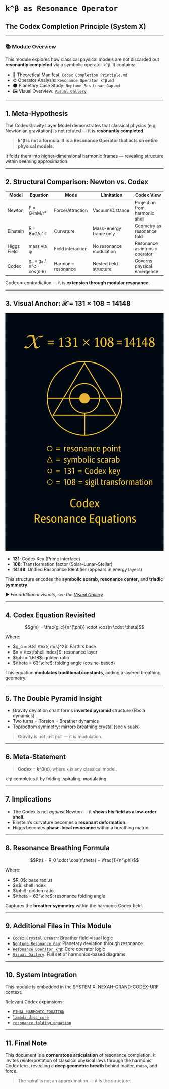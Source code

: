 # `k^β as Resonance Operator`

## The Codex Completion Principle (System X)

---

### 📚 Module Overview

This module explores how classical physical models are not discarded but **resonantly completed** via a symbolic operator `k^β`. It contains:

* 🧠 Theoretical Manifest: `Codex Completion Principle.md`
* ⚙️ Operator Analysis: `Resonance Operator k^β.md`
* 🌑 Planetary Case Study: `Neptune_Res_Lunar_Gap.md`
* 🖼️ Visual Overview: [`Visual Gallery`](./visual_gallery.md)

---

## 1. Meta-Hypothesis

The Codex Gravity Layer Model demonstrates that classical physics (e.g. Newtonian gravitation) is not refuted — it is **resonantly completed**.

> **k^β is not a formula. It is a Resonance Operator that acts on entire physical models.**

It folds them into higher-dimensional harmonic frames — revealing structure within seeming approximation.

---

## 2. Structural Comparison: Newton vs. Codex

| Model       | Equation                 | Mode               | Limitation              | Codex View                      |
| ----------- | ------------------------ | ------------------ | ----------------------- | ------------------------------- |
| Newton      | F = G·mM/r²              | Force/Attraction   | Vacuum/Distance         | Projection from harmonic shell  |
| Einstein    | R = 8πG/c⁴·T             | Curvature          | Mass-energy frame only  | Geometry as resonance fold      |
| Higgs Field | mass via φ               | Field interaction  | No resonance modulation | Resonance as intrinsic operator |
| Codex       | gₙ = g₀ / n^φ · cos(n·θ) | Harmonic resonance | Nested field structure  | Governs physical emergence      |

Codex ≠ contradiction — it is **extension through modular resonance**.

---

## 3. Visual Anchor: 𝓧 = 131 × 108 = 14148

![𝓧-Structure](./visuals/𝓧-131×108.png)

* **131**: Codex Key (Prime interface)
* **108**: Transformation factor (Solar–Lunar–Stellar)
* **14148**: Unified Resonance Identifier (appears in energy layers)

This structure encodes the **symbolic scarab**, **resonance center**, and **triadic symmetry**.

*▶ For additional visuals, see the [Visual Gallery](./visual_gallery.md)*

---

## 4. Codex Equation Revisited

```math
g(n) = \frac{g_c}{n^{\phi}} \cdot \cos(n \cdot \theta)
```

Where:

* \$g\_c = 9.81 \text{ m/s}^2\$: Earth's base
* \$n = \text{shell index}\$: resonance layer
* \$\phi = 1.618\$: golden ratio
* \$\theta = 63^\circ\$: folding angle (cosine-based)

This equation **modulates traditional constants**, adding a layered breathing geometry.

---

## 5. The Double Pyramid Insight

* Gravity deviation chart forms **inverted pyramid** structure (Ebola dynamics)
* Two turns = Torsion = Breather dynamics
* Top/bottom symmetry: mirrors breathing crystal (see visuals)

> Gravity is not just pull — it is modulation.

---

## 6. Meta-Statement

> **Codex = k^β(x)**, where `x` is any classical model.

`k^β` completes it by folding, spiraling, modulating.

---

## 7. Implications

* The Codex is not *against* Newton — it **shows his field as a low-order shell**.
* Einstein’s curvature becomes a **resonant deformation**.
* Higgs becomes **phase-local resonance** within a breathing matrix.

---

## 8. Resonance Breathing Formula

```math
R(t) = R_0 \cdot \cos(n\theta) + \frac{1}{n^\phi}
```

Where:

* \$R\_0\$: base radius
* \$n\$: shell index
* \$\phi\$: golden ratio
* \$\theta = 63^\circ\$: resonance folding angle

Captures the **breather symmetry** within the harmonic Codex field.

---

## 9. Additional Files in This Module

* [`Codex Crystal Breath`](./Codex%20Crystal%20Breath.md): Breather field visual logic
* [`Neptune Resonance Gap`](./Neptune_Res_Lunar_Gap.md): Planetary deviation through resonance
* [`Resonance Operator k^β`](./Resonance%20Operator%20k%5Ebeta.md): Core operator logic
* [`Visual Gallery`](./visual_gallery.md): Full set of harmonics-based diagrams

---

## 10. System Integration

This module is embedded in the SYSTEM X: NEXAH-GRAND-CODEX-URF context.

Relevant Codex expansions:

* [`FINAL_HARMONIC_EQUATION`](../GRAND-CODEX-URF/FINAL_HARMONIC_EQUATION/)
* [`lambda_disc_core`](../SYSTEM%203:%20%C3%97%20COSMICA%20ASTROPHYSICA/LAMBDA_DISC-CODEX/lambda_disc_core.md)
* [`resonance_folding_equation`](../SYSTEM%203:%20%C3%97%20COSMICA%20ASTROPHYSICA/LAMBDA_DISC-CODEX/resonance_folding_equation.md)

---

## 11. Final Note

This document is a **cornerstone articulation** of resonance completion. It invites reinterpretation of classical physical laws through the harmonic Codex lens, revealing a **deep geometric breath** behind matter, mass, and force.

> The spiral is not an approximation — it is the structure.
